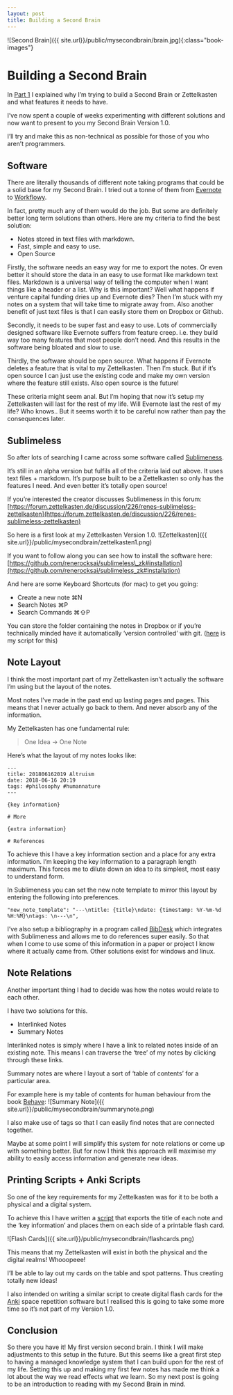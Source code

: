 ```yaml
---
layout: post 
title: Building a Second Brain
---
```


![Second Brain]({{ site.url}}/public/mysecondbrain/brain.jpg){:class="book-images"}

# Building a Second Brain
In [Part 1](/2018/05/22/secondbrain/) I explained why I’m trying to build a Second Brain or Zettelkasten and what features it needs to have.

I’ve now spent a couple of weeks experimenting with different solutions and now want to present to you my Second Brain Version 1.0.

I’ll try and make this as non-technical as possible for those of you who aren’t programmers.

## Software
There are literally thousands of different note taking programs that could be a solid base for my Second Brain. I tried out a tonne of them from [Evernote](https://evernote.com/) to [Workflowy](https://workflowy.com/). 

In fact, pretty much any of them would do the job. But some are definitely better long term solutions than others. Here are my criteria to find the best solution:

+ Notes stored in text files with markdown.
+ Fast, simple and easy to use.
+ Open Source

Firstly, the software needs an easy way for me to export the notes. Or even better it should store the data in an easy to use format like markdown text files. Markdown is a universal way of telling the computer when I want things like a header or a list. Why is this important? Well what happens if venture capital funding dries up and Evernote dies? Then I’m stuck with my notes on a system that will take time to migrate away from. Also another benefit of just text files is that I can easily store them on Dropbox or Github.

Secondly, it needs to be super fast and easy to use. Lots of commercially designed software like Evernote suffers from feature creep. i.e. they build way too many features that most people don’t need. And this results in the software being bloated and slow to use.

Thirdly, the software should be open source. What happens if Evernote deletes a feature that is vital to my Zettelkasten. Then I’m stuck. But if it’s open source I can just use the existing code and make my own version where the feature still exists. Also open source is the future!

These criteria might seem anal. But I’m hoping that now it’s setup my Zettelkasten will last for the rest of my life. Will Evernote last the rest of my life? Who knows.. But it seems worth it to be careful now rather than pay the consequences later.

## Sublimeless
So after lots of searching I came across some software called [Sublimeness](https://github.com/renerocksai/sublimeless_zk). 

It’s still in an alpha version but fulfils all of the criteria laid out above. It uses text files + markdown. It’s purpose built to be a Zettelkasten so only has the features I need. And even better it’s totally open source! 

If you’re interested the creator discusses Sublimeness in this forum: [https://forum.zettelkasten.de/discussion/226/renes-sublimeless-zettelkasten](https://forum.zettelkasten.de/discussion/226/renes-sublimeless-zettelkasten)

So here is a first look at my Zettelkasten Version 1.0.
![Zettelkasten]({{ site.url}}/public/mysecondbrain/zettelkasten1.png)

If you want to follow along you can see how to install the software here: [https://github.com/renerocksai/sublimeless\_zk#installation](https://github.com/renerocksai/sublimeless_zk#installation)

And here are some Keyboard Shortcuts (for mac) to get you going:
+ Create a new note ⌘N
+ Search Notes ⌘P
+ Search Commands ⌘⇧P

You can store the folder containing the notes in Dropbox or if you’re technically minded have it automatically ‘version controlled’ with git. ([here](https://github.com/larriant/zettelkastenScripts/blob/master/autoCommit.sh) is my script for this)

## Note Layout
I think the most important part of my Zettelkasten isn’t actually the software I’m using but the layout of the notes. 

Most notes I’ve made in the past end up lasting pages and pages. This means that I never actually go back to them. And never absorb any of the information.

My Zettelkasten has one fundamental rule:
> One Idea -> One Note

Here’s what the layout of my notes looks like:
```
---
title: 201806162019 Altruism
date: 2018-06-16 20:19
tags: #philosophy #humannature
---

{key information}

# More 

{extra information}

# References
```

To achieve this I have a key information section and a place for any extra information. I’m keeping the key information to a paragraph length maximum. This forces me to dilute down an idea to its simplest, most easy to understand form.

In Sublimeness you can set the new note template to mirror this layout by entering the following into preferences.

```
"new_note_template": "---\ntitle: {title}\ndate: {timestamp: %Y-%m-%d %H:%M}\ntags: \n---\n",
```

I’ve also setup a bibliography in a program called [BibDesk](https://bibdesk.sourceforge.io/) which integrates with Sublimeness and allows me to do references super easily. So that when I come to use some of this information in a paper or project I know where it actually came from. Other solutions exist for windows and linux.

## Note Relations
Another important thing I had to decide was how the notes would relate to each other. 

I have two solutions for this.
+ Interlinked Notes
+ Summary Notes

Interlinked notes is simply where I have a link to related notes inside of an existing note. This means I can traverse the ‘tree’ of my notes by clicking through these links. 

Summary notes are where I layout a sort of ‘table of contents’ for a particular area.

For example here is my table of contents for human behaviour from the book [Behave](https://www.amazon.co.uk/Behave-Biology-Humans-Best-Worst/dp/009957506X/ref=sr_1_1?ie=UTF8&qid=1529307843&sr=8-1&keywords=Behave):
![Summary Note]({{ site.url}}/public/mysecondbrain/summarynote.png)

I also make use of tags so that I can easily find notes that are connected together. 

Maybe at some point I will simplify this system for note relations or come up with something better. But for now I think this approach will maximise my ability to easily access information and generate new ideas.

## Printing Scripts + Anki Scripts
So one of the key requirements for my Zettelkasten was for it to be both a physical and a digital system.

To achieve this I have written a [script](https://github.com/larriant/zettelkastenScripts/blob/master/textToCards.py) that exports the title of each note and the ‘key information’ and places them on each side of a printable flash card.

![Flash Cards]({{ site.url}}/public/mysecondbrain/flashcards.png)

This means that my Zettelkasten will exist in both the physical and the digital realms! Whooopeee!

I’ll be able to lay out my cards on the table and spot patterns. Thus creating totally new ideas!

I also intended on writing a similar script to create digital flash cards for the [Anki](https://ankiweb.net/) space repetition software but I realised this is going to take some more time so it’s not part of my Version 1.0.

## Conclusion
So there you have it! My first version second brain. I think I will make adjustments to this setup in the future. But this seems like a great first step to having a managed knowledge system that I can build upon for the rest of my life. Setting this up and making my first few notes has made me think a lot about the way we read effects what we learn. So my next post is going to be an introduction to reading with my Second Brain in mind.
